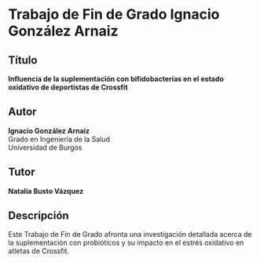 # Trabajo de Fin de Grado Ignacio González Arnaiz

## Título
**Influencia de la suplementación con bifidobacterias en el estado oxidativo de deportistas de Crossfit**

## Autor
**Ignacio González Arnaiz**  
Grado en Ingeniería de la Salud  
Universidad de Burgos

## Tutor
**Natalia Busto Vázquez**

## Descripción
Este Trabajo de Fin de Grado afronta una investigación detallada acerca de la suplementación con probióticos y su impacto en el estrés oxidativo en atletas de Crossfit.
